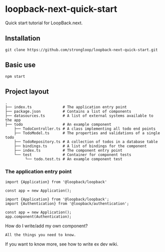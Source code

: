 # loopback-next-quick-start

Quick start tutorial for LoopBack.next.

## Installation

```
git clone https://github.com/strongloop/loopback-next-quick-start.git
```

## Basic use

```
npm start
```

## Project layout

```
.
├── index.ts              # The application entry point
├── package.json          # Contains a list of components
├── datasources.ts        # A list of external systems available to the app
├── todo                  # An example component
    ├── TodoController.ts # A class implementing all todo end points
    ├── TodoModel.ts      # The properties and validations of a single todo
    ├── TodoRepository.ts # A collection of todos in a database table
    ├── bindings.ts       # A list of bindings for the component
    ├── index.ts          # The component entry point
    └── test              # Container for component tests
         └── todo.test.ts # An example component test
```

### The application entry point

```
import {Application} from '@loopback/loopback'

const app = new Application();
```


```
import {Application} from '@loopback/loopback';
import {Authentication} from '@loopback/authentication';

const app = new Application();
app.component(Authentication);
```

How do I write/add my own component?

```
All the things you need to know.
```

If you want to know more, see how to write ex dev wiki.
